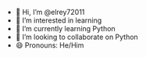 - 👋 Hi, I’m @elrey72011
- 👀 I’m interested in learning
- 🌱 I’m currently learning Python
- 💞️ I’m looking to collaborate on Python
- 😄 Pronouns: He/Him

<!---
elrey72011/elrey72011 is a ✨ special ✨ repository because its `README.md` (this file) appears on your GitHub profile.
You can click the Preview link to take a look at your changes.
--->
